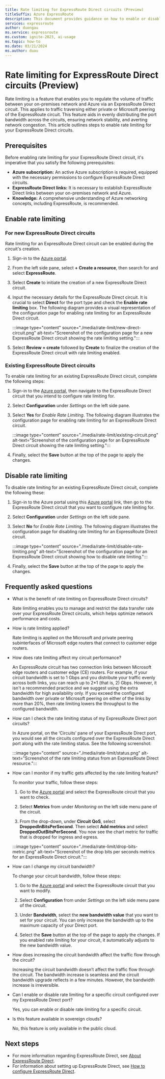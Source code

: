 ```yaml
---
title: Rate limiting for ExpressRoute Direct circuits (Preview)
titleSuffix: Azure ExpressRoute
description: This document provides guidance on how to enable or disable rate limiting for an ExpressRoute Direct circuit.
services: expressroute
author: duongau
ms.service: expressroute
ms.custom: ignite-2023, ai-usage
ms.topic: how-to
ms.date: 03/21/2024
ms.author: duau
---
```


# Rate limiting for ExpressRoute Direct circuits (Preview)

Rate limiting is a feature that enables you to regulate the volume of traffic between your on-premises network and Azure via an ExpressRoute Direct circuit. This applies to traffic traversing either private or Microsoft peering of the ExpressRoute circuit. This feature aids in evenly distributing the port bandwidth across the circuits, ensuring network stability, and averting network congestion. This article outlines steps to enable rate limiting for your ExpressRoute Direct circuits.

## Prerequisites

Before enabling rate limiting for your ExpressRoute Direct circuit, it's imperative that you satisfy the following prerequisites:

- **Azure subscription:** An active Azure subscription is required, equipped with the necessary permissions to configure ExpressRoute Direct circuits.
- **ExpressRoute Direct links:** It is necessary to establish ExpressRoute Direct links between your on-premises network and Azure.
- **Knowledge:** A comprehensive understanding of Azure networking concepts, including ExpressRoute, is recommended.

## Enable rate limiting

### For new ExpressRoute Direct circuits

Rate limiting for an ExpressRoute Direct circuit can be enabled during the circuit's creation.

1. Sign-in to the [Azure portal](https://portal.azure.com).

1. From the left side pane, select **+ Create a resource**, then search for and select **ExpressRoute**.

1. Select **Create** to initiate the creation of a new ExpressRoute Direct circuit.

1. Input the necessary details for the ExpressRoute Direct circuit. It is crucial to select **Direct** for the port type and check the **Enable rate limiting** box. The following diagram provides a visual representation of the configuration page for enabling rate limiting for an ExpressRoute Direct circuit.

    :::image type="content" source="./media/rate-limit/new-direct-circuit.png" alt-text="Screenshot of the configuration page for a new ExpressRoute Direct circuit showing the rate limiting setting.":::

1. Select **Review + create** followed by **Create** to finalize the creation of the ExpressRoute Direct circuit with rate limiting enabled.

### Existing ExpressRoute Direct circuits

To enable rate limiting for an existing ExpressRoute Direct circuit, complete the following steps:

1. Sign-in to the [Azure portal](https://portal.azure.com), then navigate to the ExpressRoute Direct circuit that you intend to configure rate limiting for.

1. Select **Configuration** under *Settings* on the left side pane.

1. Select **Yes** for *Enable Rate Limiting*. The following diagram illustrates the configuration page for enabling rate limiting for an ExpressRoute Direct circuit.

    :::image type="content" source="./media/rate-limit/existing-circuit.png" alt-text="Screenshot of the configuration page for an ExpressRoute Direct circuit showing the rate limiting setting.":::

1. Finally, select the **Save** button at the top of the page to apply the changes.

## Disable rate limiting

To disable rate limiting for an existing ExpressRoute Direct circuit, complete the following these:

1. Sign-in to the Azure portal using this [Azure portal](https://portal.azure.com/?feature.erdirectportratelimit=true) link, then go to the ExpressRoute Direct circuit that you want to configure rate limiting for.

1. Select **Configuration** under *Settings* on the left side pane.

1. Select **No** for *Enable Rate Limiting*. The following diagram illustrates the configuration page for disabling rate limiting for an ExpressRoute Direct circuit.

    :::image type="content" source="./media/rate-limit/disable-rate-limiting.png" alt-text="Screenshot of the configuration page for an ExpressRoute Direct circuit showing how to disable rate limiting.":::

1. Finally,  select the **Save** button at the top of the page to apply the changes.

## Frequently asked questions

* What is the benefit of rate limiting on ExpressRoute Direct circuits?
 
    Rate limiting enables you to manage and restrict the data transfer rate over your ExpressRoute Direct circuits, which helps optimize network performance and costs.

* How is rate limiting applied?

    Rate limiting is applied on the Microsoft and private peering subinterfaces of Microsoft edge routers that connect to customer edge routers.

* How does rate limiting affect my circuit performance?

    An ExpressRoute circuit has two connection links between Microsoft edge routers and customer edge (CE) routers. For example, if your circuit bandwidth is set to 1 Gbps and you distribute your traffic evenly across both links, you can reach up to 2*1 (that is, 2) Gbps. However, it isn't a recommended practice and we suggest using the extra bandwidth for high availability only. If you exceed the configured bandwidth over private or Microsoft peering on either of the links by more than 20%, then rate limiting lowers the throughput to the configured bandwidth.

* How can I check the rate limiting status of my ExpressRoute Direct port circuits?

    In Azure portal, on the ‘Circuits’ pane of your ExpressRoute Direct port, you would see all the circuits configured over the ExpressRoute Direct port along with the rate limiting status. See the following screenshot:

    :::image type="content" source="./media/rate-limit/status.png" alt-text="Screenshot of the rate limiting status from an ExpressRoute Direct resource.":::

* How can I monitor if my traffic gets affected by the rate limiting feature?

    To monitor your traffic, follow these steps:

    1. Go to the [Azure portal](https://portal.azure.com/) and select the ExpressRoute circuit that you want to check.

    1. Select **Metrics** from under *Monitoring* on the left side menu pane of the circuit.
    
    1. From the drop-down, under **Circuit QoS**, select **DroppedInBitsPerSecond**. Then select **Add metrics** and select **DroppedOutBitsPerSecond**. You now see the chart metric for traffic that is dropped for ingress and egress.

    :::image type="content" source="./media/rate-limit/drop-bits-metric.png" alt-text="Screenshot of the drop bits per seconds metrics for an ExpressRoute Direct circuit.":::

* How can I change my circuit bandwidth? 

    To change your circuit bandwidth, follow these steps:

    1. Go to the  [Azure portal](https://portal.azure.com/) and select the ExpressRoute circuit that you want to modify.
    
    1. Select **Configuration** from under *Settings* on the left side menu pane of the circuit.
    
    1. Under **Bandwidth**, select the **new bandwidth value** that you want to set for your circuit. You can only increase the bandwidth up to the maximum capacity of your Direct port.
    
    1. Select the **Save** button at the top of the page to apply the changes. If you enabled rate limiting for your circuit, it automatically adjusts to the new bandwidth value.
    

* How does increasing the circuit bandwidth affect the traffic flow through the circuit? 

    Increasing the circuit bandwidth doesn’t affect the traffic flow through the circuit. The bandwidth increase is seamless and the circuit bandwidth upgrade reflects in a few minutes. However, the bandwidth increase is irreversible.

* Can I enable or disable rate limiting for a specific circuit configured over my ExpressRoute Direct port? 

    Yes, you can enable or disable rate limiting for a specific circuit.

* Is this feature available in sovereign clouds? 

    No, this feature is only available in the public cloud.

## Next steps

- For more information regarding ExpressRoute Direct, see [About ExpressRoute Direct](expressroute-erdirect-about.md).
- For information about setting up ExpressRoute Direct, see [How to configure ExpressRoute Direct](expressroute-howto-erdirect.md).
